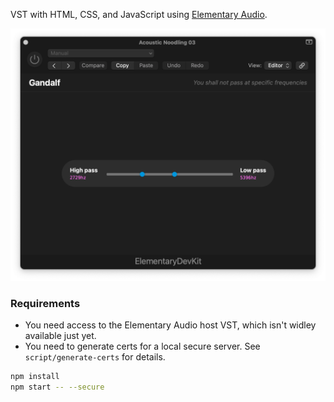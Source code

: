 VST with HTML, CSS, and JavaScript using [Elementary Audio](https://www.elementary.audio/).

![](ui.png)

### Requirements

- You need access to the Elementary Audio host VST, which isn't widley available just yet.
- You need to generate certs for a local secure server. See `script/generate-certs` for details.

```bash
npm install
npm start -- --secure
```
